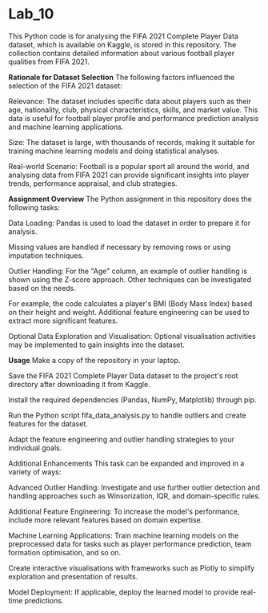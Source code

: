 # Lab_10

This Python code is for analysing the FIFA 2021 Complete Player Data dataset, which is available on Kaggle, is stored in this repository. The collection contains detailed information about various football player qualities from FIFA 2021.

**Rationale for Dataset Selection**
The following factors influenced the selection of the FIFA 2021 dataset:

Relevance: The dataset includes specific data about players such as their age, nationality, club, physical characteristics, skills, and market value. This data is useful for football player profile and performance prediction analysis and machine learning applications.

Size: The dataset is large, with thousands of records, making it suitable for training machine learning models and doing statistical analyses.

Real-world Scenario: Football is a popular sport all around the world, and analysing data from FIFA 2021 can provide significant insights into player trends, performance appraisal, and club strategies.

**Assignment Overview**
The Python assignment in this repository does the following tasks:

Data Loading: Pandas is used to load the dataset in order to prepare it for analysis.

Missing values are handled if necessary by removing rows or using imputation techniques.

Outlier Handling: For the "Age" column, an example of outlier handling is shown using the Z-score approach. Other techniques can be investigated based on the needs.

For example, the code calculates a player's BMI (Body Mass Index) based on their height and weight. Additional feature engineering can be used to extract more significant features.

Optional Data Exploration and Visualisation: Optional visualisation activities may be implemented to gain insights into the dataset.

**Usage**
Make a copy of the repository in your laptop.

Save the FIFA 2021 Complete Player Data dataset to the project's root directory after downloading it from Kaggle.

Install the required dependencies (Pandas, NumPy, Matplotlib) through pip.

Run the Python script fifa_data_analysis.py to handle outliers and create features for the dataset.

Adapt the feature engineering and outlier handling strategies to your individual goals.

Additional Enhancements
This task can be expanded and improved in a variety of ways:

Advanced Outlier Handling: Investigate and use further outlier detection and handling approaches such as Winsorization, IQR, and domain-specific rules.

Additional Feature Engineering: To increase the model's performance, include more relevant features based on domain expertise.

Machine Learning Applications: Train machine learning models on the preprocessed data for tasks such as player performance prediction, team formation optimisation, and so on.

Create interactive visualisations with frameworks such as Plotly to simplify exploration and presentation of results.

Model Deployment: If applicable, deploy the learned model to provide real-time predictions.
